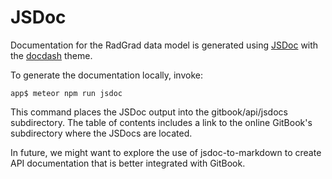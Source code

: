 # JSDoc

Documentation for the RadGrad data model is generated using [JSDoc](http://usejsdoc.org/) with the [docdash](https://github.com/clenemt/docdash) theme.
 
To generate the documentation locally, invoke:

```
app$ meteor npm run jsdoc
```

This command places the JSDoc output into the gitbook/api/jsdocs subdirectory.  The table of contents includes a link to the online GitBook's subdirectory where the JSDocs are located.

In future, we might want to explore the use of jsdoc-to-markdown to create API documentation that is better integrated with GitBook. 